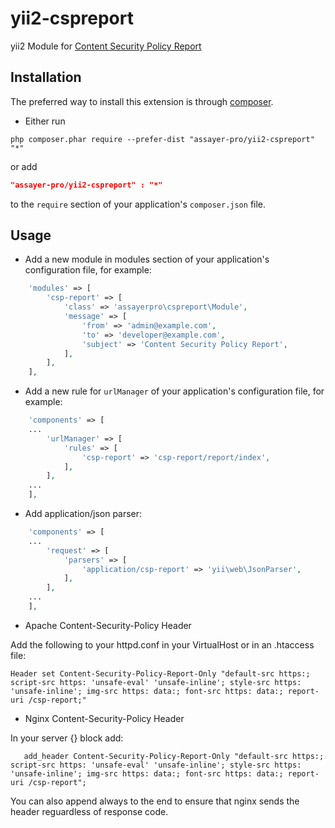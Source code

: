 yii2-cspreport
==============

yii2 Module for [Content Security Policy Report](http://content-security-policy.com/)

Installation
------------
The preferred way to install this extension is through [composer](http://getcomposer.org/download/).

* Either run

```
php composer.phar require --prefer-dist "assayer-pro/yii2-cspreport" "*"
```

or add

```json
"assayer-pro/yii2-cspreport" : "*"
```

to the `require` section of your application's `composer.json` file.

Usage
-----

* Add a new module in modules section of your application's configuration file, for example:

```php
    'modules' => [
        'csp-report' => [
            'class' => 'assayerpro\cspreport\Module',
            'message' => [
                'from' => 'admin@example.com',
                'to' => 'developer@example.com',
                'subject' => 'Content Security Policy Report',
            ],
        ],
    ],
```

* Add a new rule for `urlManager` of your application's configuration file, for example:

```php
    'components' => [
    ...
        'urlManager' => [
            'rules' => [
                'csp-report' => 'csp-report/report/index',
            ],
        ],
    ...
    ],
```

* Add application/json parser:

```php
    'components' => [
    ...
        'request' => [
            'parsers' => [
                'application/csp-report' => 'yii\web\JsonParser',
            ],
        ],
    ...
    ],
```

* Apache Content-Security-Policy Header

Add the following to your httpd.conf in your VirtualHost or in an .htaccess file:

```
Header set Content-Security-Policy-Report-Only "default-src https:; script-src https: 'unsafe-eval' 'unsafe-inline'; style-src https: 'unsafe-inline'; img-src https: data:; font-src https: data:; report-uri /csp-report;"
```

* Nginx Content-Security-Policy Header

In your server {} block add:

```
   add_header Content-Security-Policy-Report-Only "default-src https:; script-src https: 'unsafe-eval' 'unsafe-inline'; style-src https: 'unsafe-inline'; img-src https: data:; font-src https: data:; report-uri /csp-report";
```

You can also append always to the end to ensure that nginx sends the header reguardless of response code.

